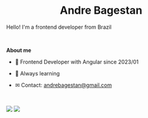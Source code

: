 <h1 align="center"><strong>Andre Bagestan</strong></h1>

<p>Hello! I'm a frontend developer from Brazil</p>

<br />

**About me**

- 💼 Frontend Developer with Angular since 2023/01

- 💪 Always learning

- ✉ Contact: andrebagestan@gmail.com

<br />

<img align="center" src="https://github-readme-stats.vercel.app/api?username=Bagestan&show_icons=true&include_all_commits=true&theme=tokyonight&hide_border=true"/> <img align="center" src="https://github-readme-stats.vercel.app/api/top-langs/?username=Bagestan&layout=compact&theme=tokyonight&hide_border=true" />
